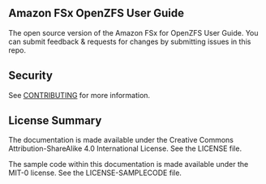 ## Amazon FSx OpenZFS User Guide

The open source version of the Amazon FSx for OpenZFS User Guide. You can submit feedback & requests for changes by submitting issues in this repo.

## Security

See [CONTRIBUTING](CONTRIBUTING.md#security-issue-notifications) for more information.

## License Summary

The documentation is made available under the Creative Commons Attribution-ShareAlike 4.0 International License. See the LICENSE file.

The sample code within this documentation is made available under the MIT-0 license. See the LICENSE-SAMPLECODE file.
